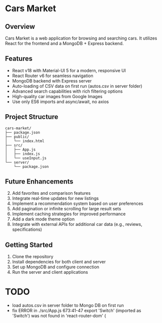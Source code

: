 # Cars Market

## Overview

Cars Market is a web application for browsing and searching cars. It utilizes React for the frontend and a MongoDB + Express backend.

## Features

-   React v18 with Material-UI 5 for a modern, responsive UI
-   React Router v6 for seamless navigation
-   MongoDB backend with Express server
-   Auto-loading of CSV data on first run (autos.csv in server folder)
-   Advanced search capabilities with rich filtering options
-   High-quality car images from Google Images
-   Use only ES6 imports and async/await, no axios

## Project Structure

```
cars-market/
├── package.json
├── public/
│   └── index.html
├── src/
│   ├── App.js
│   ├── index.js
│   └── useInput.js
└── server/
    └── package.json
```

## Future Enhancements

2. Add favorites and comparison features
3. Integrate real-time updates for new listings
4. Implement a recommendation system based on user preferences
5. Add pagination or infinite scrolling for large result sets
6. Implement caching strategies for improved performance
7. Add a dark mode theme option
8. Integrate with external APIs for additional car data (e.g., reviews, specifications)

## Getting Started

1. Clone the repository
2. Install dependencies for both client and server
3. Set up MongoDB and configure connection
4. Run the server and client applications

# TODO

-   load autos.csv in server folder to Mongo DB on first run
-   fix ERROR in ./src/App.js 673:41-47 export 'Switch' (imported as 'Switch') was not found in 'react-router-dom' (